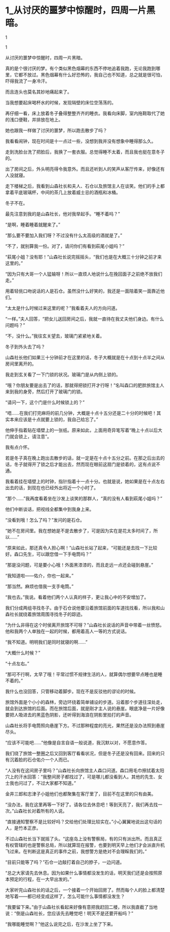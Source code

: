 # 1_从讨厌的噩梦中惊醒时，四周一片黑暗。

1

1

从讨厌的噩梦中惊醒时，四周一片黑暗。

真的是个很讨厌的梦。有个类似黑色烟幕的东西不停地追着我跑，无论我跑到哪里，它都不放过。黑色烟幕有什么好恐怖的，我自己也不知道，总之就是很可怕，吓得我流了一身冷汗。

而且连头也莫名其妙地痛起来了。

当我想要起床喝杯水的时候，发现隔壁的床位空荡荡的。

再仔细一看，床上放着冬子叠得整整齐齐的睡衣。我看向床脚，室内拖鞋取代了她的浅口便鞋，并排放在地上。

她也跟我一样做了讨厌的噩梦，所以跑去散步了吗？

我看看闹钟，现在时间是十一点过一些，没想到我并没有想象中睡得那么久。

走到洗脸台洗了把脸后，我换了一套衣服。总觉得睡不太着，而且我也挺在意冬子的。

出了房间之后，外头明亮得令我意外。而且还听到人的笑声从客厅传来，好像还有人没就寝。

走下楼梯之后，我看到山森社长和夫人、石仓以及旅馆主人在谈笑。他们的手上都拿着平底玻璃杯，中间的茶几上放着威士忌的酒瓶和冰桶。

冬子不在。

最先注意到我的是山森社长，他对我举起手。“睡不着吗？”

“是啊，睡着睡着就醒来了。”

“那么要不要加入我们呀？不过没有什么太高级的酒就是了。”

“不了，就别算我一份。对了，请问你们有看到萩尾小姐吗？”

“萩尾小姐？没有耶！”山森社长说完摇摇头，“我们也是在大概三十分钟之前才来这里的。”

“因为只有大哥一个人猛输呀！所以一直烦人地说什么在挽回面子之前绝不放我们走。”

用着轻佻口吻说话的人是石仓。虽然没什么好笑的，我还是一面陪着笑一面靠近他们。

“太太是什么时候过来这里的呢？”我看着夫人的方向问道。

“一样。”夫人回答，“把女儿送回房间之后，我就一直待在我丈夫他们身边。有什么问题吗？”

“不，没什么。”我往玄关望去，玻璃门紧紧地关着。

冬子到外头去了吗？

山森社长他们如果三十分钟前才在这里的话，冬子大概就是在十点到十点半之间从房间里离开的。

我走到玄关看了一下门锁的状况。玻璃门是从内侧上锁的。

“哦？你朋友要是出去了的话，那就得把锁打开才行呀！”名叫森口的肥胖旅馆主人来到我的身旁，然后打开了玻璃门的锁。

“请问一下，这个门是什么时候锁上的？”

“唔……在我们打完麻将的前几分钟，大概是十点十五分还是二十分的时候吧！其实本来应该是十点就要上锁的，我自己给忘了。”

他伸手指着贴在墙壁上的一张纸。原来如此，上面用奇异笔写着“晚上十点以后大门就会锁上，请注意”。

我有点介怀。

若是冬子真在晚上跑出去散步的话，就一定是在十点十五分之前。在那之后出去的话，冬子就得开了锁之后才能出去，然而现在眼前这扇门是锁着的，这有点说不通。

我看着挂在墙壁上的时钟，指针指着十一点十分。也就是说，她如果是在十点左右出去的话，到现在也已经外出将近一个小时了。

“那个……”我再度看着坐在沙发上谈笑的那群人，“真的没有人看到萩尾小姐吗？”

他们中断谈话，把视线全都集中到我身上来。

“没看到哦！怎么了吗？”发问的是石仓。

“她不在房间里。我在想她是不是去散步了，可是因为实在是花太多时间了，所以……”

“原来如此，那还真令人担心啊！”山森社长站了起来，“可能还是去找一下比较好。森口先生，可以跟您借一下手电筒吗？”

“那是没问题，可是要小心哦！外面黑漆漆的，而且走远一点还会碰到悬崖。”

“我知道啦——佑介，你也一起来。”

“那当然。麻烦也借我一支手电筒。”

“我也去。”我说。看着他们两个人认真的样子，更让我心中的不安增加了。

我们分成两组寻找冬子。由于石仓说他要沿着旅馆前面的车道找找看，所以我和山森社长就绕着旅馆周围寻找冬子的踪迹。

“为什么非得在这个时侯离开旅馆不可呀？”山森社长说话的声音中带着一丝愤怒。他和我两个人单独在一起的时候，都用着高人一等的方式说话。

“我不知道。明明我们是同时就寝的啊……”

“大概什么时候？”

“十点左右。”

“那可不行啊，太早了哦！平常过惯不规律生活的人，就算偶尔想要早点睡也是睡不着的。”

我什么也没回答，只管移动着脚步。现在不是反驳他的谬论的时候。

旅馆外面是个小小的森林，旁边环绕着简单铺设的步道。沿着那个步道往深处走，就会到达旅馆的后面。而在旅馆后面，就是刚才主人说的悬崖。眼底净是一片好像要把人吸进去的黑蓝色阴影，还听得到海浪在阴影里拍打的声音。

山森社长将手电筒照向悬崖下方。不过那种程度的亮光，果然还是没办法照到悬崖尽头。

“应该不可能吧……”他像是自言自语一般说道，我沉默以对，不愿意作答。

我们绕了旅馆一整圈之后又回到客厅看看状况，但是冬子还是没有回来。回来的只有沉着脸的石仓佑介一个人而已。

“人没有在这间房子里吗？”山森社长向旅馆主人森口问道。森口用毛巾擦拭着太阳穴上的汗水回答：“我整间房子都找过了，可是哪儿都没看到人。其他的先生、女士我也问过了，不过大家都不知道。”

金井三郎和志津子小姐他们也都聚集在客厅里了，目前不在这里的只有由美。

“没办法，我在这里再等一下好了。请各位去休息吧！等到天亮了，我们再去找一次。”山森社长对着所有的人说。

“直接通知警察不是比较好吗？交给他们处理比较实在。”小心翼翼地说出这句话的人，是竹本正彦。

不过山森社长当下就摇了头。“这座岛上没有警察局，有的只有派出所。而且真正有权管辖的也是警察总局，所以就算现在报警，也要到明天早上他们才会派直升机飞过来。在判断这是真正的事件之前，我想警方是绝对不会理睬我们的。”

“目前只能等了吗？”石仓一边敲打着自己的脖子，一边问道。

“总之大家请先去休息。因为如果什么事情都没发生的话，明天我们还是会按照原本预定的行程，在一大早出发的。”

大家听完山森社长的话之后，一个接着一个开始回房了。然而每个人的脸上都清楚地写着——都已经变成这样了，怎么可能什么事情都没发生？

“我要留下来。”由于山森社长看起来好像有意把我赶回二楼，所以我直截了当地说：“倒是山森社长，您应该先去睡觉吧！明天不是还要开船吗？”

“我哪能睡觉啊？”他这么说完之后，在沙发上坐了下来。